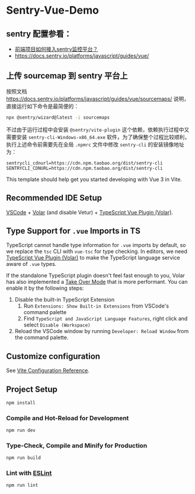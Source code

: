 # Sentry-Vue-Demo

## sentry 配置参看：

- [前端项目如何接入sentry监控平台？](https://juejin.cn/post/7073139636582744078)
- https://docs.sentry.io/platforms/javascript/guides/vue/

## 上传 sourcemap 到 sentry 平台上

按照文档 https://docs.sentry.io/platforms/javascript/guides/vue/sourcemaps/ 说明，直接运行如下命令是最简便的：

```bash
npx @sentry/wizard@latest -i sourcemaps
```

不过由于运行过程中会安装 `@sentry/vite-plugin` 这个依赖，依赖执行过程中又需要安装 `sentry-cli-Windows-x86_64.exe` 软件，为了确保整个过程比较顺利，执行上述命令前需要先在全局 `.npmrc` 文件中修改  `sentry-cli` 的安装镜像地址为：

```plaintext
sentrycli_cdnurl=https://cdn.npm.taobao.org/dist/sentry-cli
SENTRYCLI_CDNURL=https://cdn.npm.taobao.org/dist/sentry-cli
```


This template should help get you started developing with Vue 3 in Vite.

## Recommended IDE Setup

[VSCode](https://code.visualstudio.com/) + [Volar](https://marketplace.visualstudio.com/items?itemName=Vue.volar) (and disable Vetur) + [TypeScript Vue Plugin (Volar)](https://marketplace.visualstudio.com/items?itemName=Vue.vscode-typescript-vue-plugin).

## Type Support for `.vue` Imports in TS

TypeScript cannot handle type information for `.vue` imports by default, so we replace the `tsc` CLI with `vue-tsc` for type checking. In editors, we need [TypeScript Vue Plugin (Volar)](https://marketplace.visualstudio.com/items?itemName=Vue.vscode-typescript-vue-plugin) to make the TypeScript language service aware of `.vue` types.

If the standalone TypeScript plugin doesn't feel fast enough to you, Volar has also implemented a [Take Over Mode](https://github.com/johnsoncodehk/volar/discussions/471#discussioncomment-1361669) that is more performant. You can enable it by the following steps:

1. Disable the built-in TypeScript Extension
   1) Run `Extensions: Show Built-in Extensions` from VSCode's command palette
   2) Find `TypeScript and JavaScript Language Features`, right click and select `Disable (Workspace)`
2. Reload the VSCode window by running `Developer: Reload Window` from the command palette.

## Customize configuration

See [Vite Configuration Reference](https://vitejs.dev/config/).

## Project Setup

```sh
npm install
```

### Compile and Hot-Reload for Development

```sh
npm run dev
```

### Type-Check, Compile and Minify for Production

```sh
npm run build
```

### Lint with [ESLint](https://eslint.org/)

```sh
npm run lint
```
